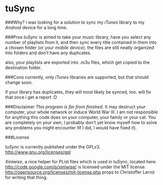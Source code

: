tuSync
======

###Why?
i was looking for a solution to sync my _iTunes_ library to my _Android_ device for a long time.

###Pros
_tuSync_ is aimed to take your music library, have you select any number of playlists from it,
and then sync every title contained in them into a chosen folder (or your _mobile device_).
the files are still neatly organized into folders and don't have any duplicates.

also, your playlists are exported into _.m3u_ files, which get copied to the destination folder.

###Cons
currently, only _iTunes_ libraries are supported, but that should change soon.

if your library has duplicates, they will most likely be synced, too. will fix that once i get a report :D


###Disclaimer
*This program is far from finished.*
It may destruct your computer, your whole network or induce World War III.
I am not responsible for anything this code does on your computer, your family or your cat.
You are completely on your own, I probably don't yet know myself how to solve any problems you might encounter
(If I did, I would have fixed it).

###License

_tuSync_ is currently published under the GPLv3.
http://www.gnu.org/licenses/gpl


_Xmlwise_, a nice helper for PList files which is used in tuSync, located here: http://code.google.com/p/xmlwise/
is licensed under the MIT license.
http://opensource.org/licenses/mit-license.php
props to Christoffer Lernö for writing that thing.

